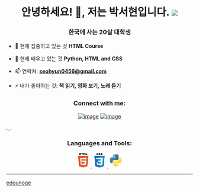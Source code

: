 <h1 align="center">안녕하세요! 👋, 저는 박서현입니다. <img height="40" src="https://emoji.gg/assets/emoji/7333-parrotdance.gif"></h1>
<h3 align="center">한국에 사는 20살 대학생</h3>

- 🔭 현재 집중하고 있는 것 **HTML Course**

- 🌱 현재 배우고 있는 것 **Python, HTML and CSS**

- 📫 연락처: **seohyun0456@gmail.com**

- ⚡ 내가 좋아하는 것: **책 읽기, 영화 보기, 노래 듣기**

<h3 align="center">Connect with me:</h3>
<div align="center">

[![image](https://img.shields.io/badge/Instagram-E4405F?style=for-the-badge&logo=instagram&logoColor=white)](https://www.instagram.com/edounoqe_/)
[![image](https://img.shields.io/badge/Gmail-D14836?style=for-the-badge&logo=gmail&logoColor=white)](mailto:seohyun0456@gmail.com)
  
</div>

<p>._.</p>
<h3 align="center">Languages and Tools:</h3>

<p align="center"> 
  <a href="https://www.w3.org/html/" target="_blank"> 
    <img src="https://raw.githubusercontent.com/devicons/devicon/master/icons/html5/html5-original-wordmark.svg" alt="html5" width="40" height="40"/> 
  </a>
  <a href="https://www.w3schools.com/css/" target="_blank"> 
    <img src="https://raw.githubusercontent.com/devicons/devicon/master/icons/css3/css3-original-wordmark.svg" alt="css3" width="40" height="40"/> 
  </a> 
  <a href="https://www.python.org" target="_blank"> 
    <img src="https://raw.githubusercontent.com/devicons/devicon/master/icons/python/python-original.svg" alt="python" width="40" height="40"/> 
  </a>  
</p>

------

[edounoqe](https://github.com/edounoqe)

